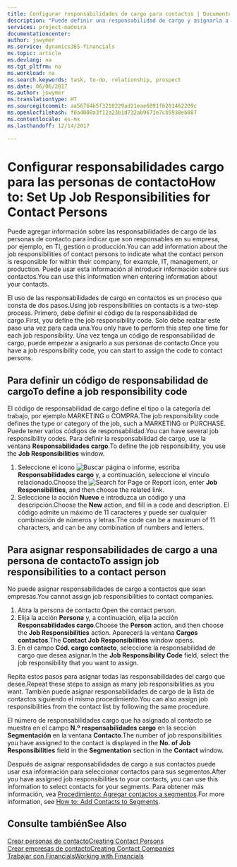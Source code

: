 ```yaml
---
title: Configurar responsabilidades de cargo para contactos | Documentos de Microsoft
description: "Puede definir una responsabilidad de cargo y asignarla a un contacto para indicar las tareas de las que es responsable que su contacto en su empresa, por ejemplo, TI o producción."
services: project-madeira
documentationcenter: 
author: jswymer
ms.service: dynamics365-financials
ms.topic: article
ms.devlang: na
ms.tgt_pltfrm: na
ms.workload: na
ms.search.keywords: task, to-do, relationship, prospect
ms.date: 06/06/2017
ms.author: jswymer
ms.translationtype: HT
ms.sourcegitcommit: aa56764b5f3210229ad21eae6891fb201462209c
ms.openlocfilehash: f0a4000a3f12a23b1d732ab9671e7cb5938eb887
ms.contentlocale: es-mx
ms.lasthandoff: 12/14/2017

---
```

# <a name="how-to-set-up-job-responsibilities-for-contact-persons"></a><span data-ttu-id="76438-103">Configurar responsabilidades cargo para las personas de contacto</span><span class="sxs-lookup"><span data-stu-id="76438-103">How to: Set Up Job Responsibilities for Contact Persons</span></span>
<span data-ttu-id="76438-104">Puede agregar información sobre las responsabilidades de cargo de las personas de contacto para indicar que son responsables en su empresa, por ejemplo, en TI, gestión o producción.</span><span class="sxs-lookup"><span data-stu-id="76438-104">You can add information about the job responsibilities of contact persons to indicate what the contact person is responsible for within their company, for example, IT, management, or production.</span></span> <span data-ttu-id="76438-105">Puede usar esta información al introducir información sobre sus contactos.</span><span class="sxs-lookup"><span data-stu-id="76438-105">You can use this information when entering information about your contacts.</span></span>

<span data-ttu-id="76438-106">El uso de las responsabilidades de cargo en contactos es un proceso que consta de dos pasos.</span><span class="sxs-lookup"><span data-stu-id="76438-106">Using job responsibilities on contacts is a two-step process.</span></span> <span data-ttu-id="76438-107">Primero, debe definir el código de la responsabilidad de cargo.</span><span class="sxs-lookup"><span data-stu-id="76438-107">First, you define the job responsibility code.</span></span> <span data-ttu-id="76438-108">Solo debe realzar este paso una vez para cada una.</span><span class="sxs-lookup"><span data-stu-id="76438-108">You only have to perform this step one time for each job responsibility.</span></span> <span data-ttu-id="76438-109">Una vez tenga un código de responsabilidad de cargo, puede empezar a asignarlo a sus personas de contacto.</span><span class="sxs-lookup"><span data-stu-id="76438-109">Once you have a job responsibility code, you can start to assign the code to contact persons.</span></span>

## <a name="to-define-a-job-responsibility-code"></a><span data-ttu-id="76438-110">Para definir un código de responsabilidad de cargo</span><span class="sxs-lookup"><span data-stu-id="76438-110">To define a job responsibility code</span></span>
<span data-ttu-id="76438-111">El código de responsabilidad de cargo define el tipo o la categoría del trabajo, por ejemplo MARKETING o COMPRA.</span><span class="sxs-lookup"><span data-stu-id="76438-111">The job responsibility code defines the type or category of the job, such a MARKETING or PURCHASE.</span></span> <span data-ttu-id="76438-112">Puede tener varios códigos de responsabilidad.</span><span class="sxs-lookup"><span data-stu-id="76438-112">You can have several job responsibility codes.</span></span> <span data-ttu-id="76438-113">Para definir la responsabilidad de cargo, use la ventana **Responsabilidades cargo**.</span><span class="sxs-lookup"><span data-stu-id="76438-113">To define the job responsibility, you use the **Job Responsibilities** window.</span></span>

1. <span data-ttu-id="76438-114">Seleccione el icono ![Buscar página o informe](media/ui-search/search_small.png "icono Buscar página o informe"), escriba **Responsabilidades cargo** y, a continuación, seleccione el vínculo relacionado.</span><span class="sxs-lookup"><span data-stu-id="76438-114">Choose the ![Search for Page or Report](media/ui-search/search_small.png "Search for Page or Report icon") icon, enter **Job Responsibilities**, and then choose the related link.</span></span>
2. <span data-ttu-id="76438-115">Seleccione la acción **Nuevo** e introduzca un código y una descripción.</span><span class="sxs-lookup"><span data-stu-id="76438-115">Choose the **New** action, and fill in a code and description.</span></span> <span data-ttu-id="76438-116">El código admite un máximo de 11 caracteres y puede ser cualquier combinación de números y letras.</span><span class="sxs-lookup"><span data-stu-id="76438-116">The code can be a maximum of 11 characters, and can be any combination of numbers and letters.</span></span>

## <a name="to-assign-job-responsibilities-to-a-contact-person"></a><span data-ttu-id="76438-117">Para asignar responsabilidades de cargo a una persona de contacto</span><span class="sxs-lookup"><span data-stu-id="76438-117">To assign job responsibilities to a contact person</span></span>
<span data-ttu-id="76438-118">No puede asignar responsabilidades de cargo a contactos que sean empresas.</span><span class="sxs-lookup"><span data-stu-id="76438-118">You cannot assign job responsibilities to contact companies.</span></span>

1. <span data-ttu-id="76438-119">Abra la persona de contacto.</span><span class="sxs-lookup"><span data-stu-id="76438-119">Open the contact person.</span></span>
2. <span data-ttu-id="76438-120">Elija la acción **Persona** y, a continuación, elija la acción **Responsabilidades cargo**.</span><span class="sxs-lookup"><span data-stu-id="76438-120">Choose the **Person** action, and then choose the **Job Responsibilities** action.</span></span> <span data-ttu-id="76438-121">Aparecerá la ventana **Cargos contactos**.</span><span class="sxs-lookup"><span data-stu-id="76438-121">The **Contact Job Responsibilities** window opens.</span></span>
3. <span data-ttu-id="76438-122">En el campo **Cód. cargo contacto**, seleccione la responsabilidad de cargo que desea asignar.</span><span class="sxs-lookup"><span data-stu-id="76438-122">In the **Job Responsibility Code** field, select the job responsibility that you want to assign.</span></span>

<span data-ttu-id="76438-123">Repita estos pasos para asignar todas las responsabilidades del cargo que desee.</span><span class="sxs-lookup"><span data-stu-id="76438-123">Repeat these steps to assign as many job responsibilities as you want.</span></span> <span data-ttu-id="76438-124">También puede asignar responsabilidades de cargo de la lista de contactos siguiendo el mismo procedimiento.</span><span class="sxs-lookup"><span data-stu-id="76438-124">You can also assign job responsibilities from the contact list by following the same procedure.</span></span>

<span data-ttu-id="76438-125">El número de responsabilidades cargo que ha asignado al contacto se muestra en el campo **N.º responsabilidades cargo** en la sección **Segmentación** en la ventana **Contacto**.</span><span class="sxs-lookup"><span data-stu-id="76438-125">The number of job responsibilities you have assigned to the contact is displayed in the **No. of Job Responsibilities** field in the **Segmentation** section in the **Contact** window.</span></span>

<span data-ttu-id="76438-126">Después de asignar responsabilidades de cargo a sus contactos puede usar esa información para seleccionar contactos para sus segmentos.</span><span class="sxs-lookup"><span data-stu-id="76438-126">After you have assigned job responsibilities to your contacts, you can use this information to select contacts for your segments.</span></span> <span data-ttu-id="76438-127">Para obtener más información, vea [Procedimiento: Agregar contactos a segmentos](marketing-add-contact-segment.md).</span><span class="sxs-lookup"><span data-stu-id="76438-127">For more information, see [How to: Add Contacts to Segments](marketing-add-contact-segment.md).</span></span>

## <a name="see-also"></a><span data-ttu-id="76438-128">Consulte también</span><span class="sxs-lookup"><span data-stu-id="76438-128">See Also</span></span>
[<span data-ttu-id="76438-129">Crear personas de contacto</span><span class="sxs-lookup"><span data-stu-id="76438-129">Creating Contact Persons</span></span>](marketing-create-contact-persons.md)  
[<span data-ttu-id="76438-130">Crear empresas de contacto</span><span class="sxs-lookup"><span data-stu-id="76438-130">Creating Contact Companies</span></span>](marketing-create-contact-companies.md)  
[<span data-ttu-id="76438-131">Trabajar con Financials</span><span class="sxs-lookup"><span data-stu-id="76438-131">Working with Financials</span></span>](ui-work-product.md)

